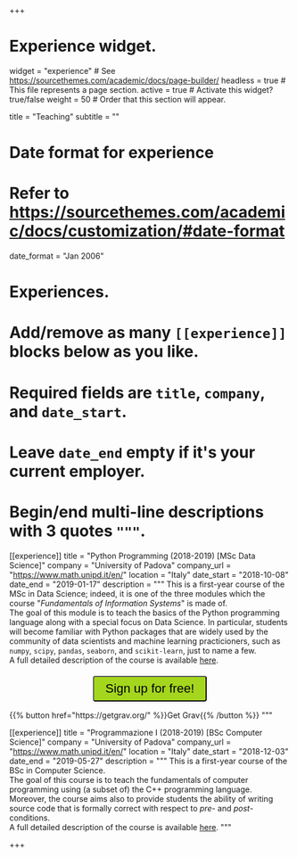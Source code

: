 +++
# Experience widget.
widget = "experience"  # See https://sourcethemes.com/academic/docs/page-builder/
headless = true  # This file represents a page section.
active = true  # Activate this widget? true/false
weight = 50  # Order that this section will appear.

title = "Teaching"
subtitle = ""

# Date format for experience
#   Refer to https://sourcethemes.com/academic/docs/customization/#date-format
date_format = "Jan 2006"

# Experiences.
#   Add/remove as many `[[experience]]` blocks below as you like.
#   Required fields are `title`, `company`, and `date_start`.
#   Leave `date_end` empty if it's your current employer.
#   Begin/end multi-line descriptions with 3 quotes `"""`.
[[experience]]
  title = "Python Programming (2018-2019) [MSc Data Science]"
  company = "University of Padova"
  company_url = "https://www.math.unipd.it/en/"
  location = "Italy"
  date_start = "2018-10-08"
  date_end = "2019-01-17"
  description = """
  This is a first-year course of the MSc in Data Science; indeed, it is one of the three modules which the course "_Fundamentals of Information Systems_" is made of.<br/>
  The goal of this module is to teach the basics of the Python programming language along with a special focus on Data Science. In particular, students will become familiar with Python packages that are widely used by the community of data scientists and machine learning practicioners, such as ```numpy```, ```scipy```, ```pandas```, ```seaborn```, and ```scikit-learn```, just to name a few.<br/>
  A full detailed description of the course is available [here](https://en.didattica.unipd.it/off/2018/LM/SC/SC2377/000ZZ/SCP7078720/N0).
  <br/>
  <div style="text-align: center">
<a href="https://sensr.net/auth/users/sign_up">
<button style="background-color:#a4d61e;margin-top:6px;margin-bottom:16px;border-radius:4px;font-size:1.6em;padding:8px 20px;    font-family: "GibsonSemibold", "Helvetica Neue", Helvetica, Arial, sans-serif;float:none !important;text-shadow:0 1px 1px rgba(0,0,0,0.2)">
Sign up for free!
</button>
</a>
</div>
{{% button href="https://getgrav.org/" %}}Get Grav{{% /button %}}
  """
  
 [[experience]]
  title = "Programmazione I (2018-2019) [BSc Computer Science]"
  company = "University of Padova"
  company_url = "https://www.math.unipd.it/en/"
  location = "Italy"
  date_start = "2018-12-03"
  date_end = "2019-05-27"
  description = """
  This is a first-year course of the BSc in Computer Science.<br/>
  The goal of this course is to teach the fundamentals of computer programming using (a subset of) the C++ programming language. Moreover, the course aims also to provide students the ability of writing source code that is formally correct with respect to _pre_- and _post_-conditions.<br/>
  A full detailed description of the course is available [here](http://informatica.math.unipd.it/laurea/programmazioneen.html).
  """

+++
